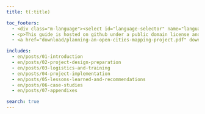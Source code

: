 ```yaml
---
title: t(:title)

toc_footers:
  - <div class="m-language"><select id="language-selector" name="language"><option value="en" selected>English</option><option value="fr">Français</option></select></div>
  - <p>This guide is hosted on github under a public domain license and is welcoming new content and case studies through pull request or issues. The original work is a product of <a target="_blank"  href="https://www.gfdrr.org/opendri">GFDRR OpenDRI</a> in partnership with <a target="_blank" href="https://hotosm.org">HOT</a>.</p>
  - <a href="download/planning-an-open-cities-mapping-project.pdf" download="planning-an-open-cities-mapping-project.pdf" class="btn -black">Download PDF</a>

includes:
  - en/posts/01-introduction
  - en/posts/02-project-design-preparation
  - en/posts/03-logistics-and-training
  - en/posts/04-project-implementation
  - en/posts/05-lessons-learned-and-recommendations
  - en/posts/06-case-studies
  - en/posts/07-appendixes

search: true
---
```

